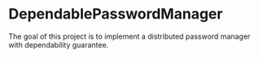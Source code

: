 # DependablePasswordManager
The goal of this project is to  implement a  distributed password manager with dependability guarantee.
